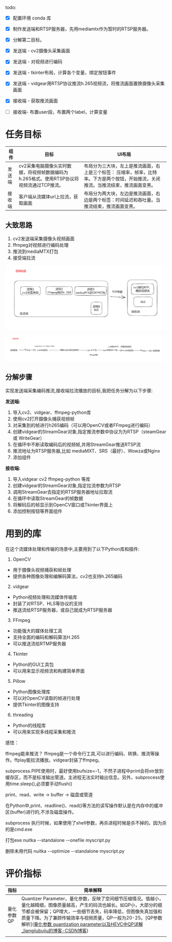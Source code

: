 

todo:

- [x] 配置环境 conda 库
- [x] 制作发送端和RTSP服务器，先用mediamtx作为暂时的RTSP服务器。
- [x] 分解第二目标。
- [x] 发送端 - cv2摄像头采集画面
- [x] 发送端 - 对视频进行编码
- [x] 发送端 - tkinter布局，计算各个变量，绑定按钮事件
- [x] 发送端 - vidgear用RTSP协议推流h.265视频流，将推流画面置换摄像头采集画面
- [x] 接收端 - 获取推流画面
- [ ] 接收端- 布置user段，布置两个label，计算变量



# 任务目标

| 组件   | 目标                                                         | UI布局                                                       |
| ------ | ------------------------------------------------------------ | ------------------------------------------------------------ |
| 发送端 | cv2采集电脑摄像头实时数据，将视频帧数据编码为h.265格式。使用RTSP协议将视频流通过TCP推流。 | 布局分为三大块，左上是推流画面，右上是三个标签： 压缩率，帧率，比特率。下方是两个按钮，开始推流，关闭推流。当推流结束，推流画面变黑。 |
| 接收端 | 客户端从流媒体url上拉流，获取画面                            | 布局分为两大块，左边是推流画面，右边是两个标签：时间延迟和吞吐量。当推流结束，推流画面变黑。 |



## 大致思路

1. cv2发送端采集摄像头视频画面
2. ffmpeg对视频进行编码处理
3. 推流到mediaMTX打包
4. 接受端拉流



![image-20230818112007241](https://github.com/FuturaTino/TyporaImages/raw/main//TyporaImages/image-20230818112007241.png)

![image-20230818112038978](https://github.com/FuturaTino/TyporaImages/raw/main//TyporaImages/image-20230818112038978.png)

## 分解步骤



实现发送端采集编码推流,接收端拉流播放的目标,我把任务分解为以下步骤:

**发送端:**

1. 导入cv2、vidgear、ffmpeg-python库
2. 使用cv2打开摄像头捕获视频帧
3. 对采集到的帧进行h265编码（可以用OpenCV或者FFmpeg进行编码）
4. 创建vidgear的StreamGear对象,指定推流参数中协议为为RTSP（steamGear或 WriteGear）
5. 在循环中不断读取编码后的视频帧,并用StreamGear推送RTSP流
6. 推流地址为RTSP服务器,比如 mediaMXT、SRS（最好）、Wowza或Nginx
7. 添加组件

**接收端:**

1. 导入vidgear cv2 ffmpeg-python 等库
2. 创建vidgear的StreamGear对象,指定拉流参数为RTSP
3. 调用StreamGear去指定的RTSP服务器地址拉取流
4. 在循环中读取StreamGear的帧数据
5. 将解码后的帧显示到OpenCV窗口或Tkinter界面上
6. 添加控制按钮等界面组件



# 用到的库

在这个流媒体处理和传输的场景中,主要用到了以下Python库和插件:

1. OpenCV

- 用于摄像头视频捕获和帧处理
- 提供各种图像处理和编解码算法，cv2也支持h.265编码

2. vidgear

- Python视频处理和流媒体传输库
- 封装了对RTSP、HLS等协议的支持
- 推送流给RTSP服务器，或自己就成为RTSP服务器

3. FFmpeg

- 功能强大的媒体处理工具
- 支持全面的编码和解码算法H.265
- 可以推送流给RTMP服务器

4. Tkinter

- Python的GUI工具包
- 可以用来显示视频流和构建简单界面

5. Pillow

- Python图像处理库
- 可以对OpenCV读取的帧进行处理
- 提供Tkinter的图像支持

6. threading

- Python的线程库
- 可以用来实现多线程采集和推流



感悟：

ffmpeg能来推流？ ffmpeg是一个命令行工具,可以进行编码、转换、推流等操作。ffplay能拉流播放。vidgear封装了ffmpeg。

subprocess.PIPE使用时，最好使用bufsize=-1，不然子进程中print会将str放到缓存区，而不是标准输出管道。主进程无法实时输出信息。另外，subprocess使用time.sleep(),必须要手动flush()

print、read、write  -> buffer -> 磁盘或管道

在Python中,print、readline()、read()等方法的读写操作默认是在内存中的缓冲区(buffer)进行的,不涉及磁盘操作。

subprocess 执行时候，如果使用了shell参数，再杀进程时候是杀不掉的。因为杀的是cmd.exe

打包exe nuitka --standalone --onefile myscript.py

删除未用代码 nuitka --optimize --standalone myscript.py

# 评价指标

| 指标        | 简单解释                                                     |
| ----------- | ------------------------------------------------------------ |
| 量化参数 QP | Quantizer Parameter，量化参数，反映了空间细节压缩情况。值越小，量化越精细，图像质量越高，产生的码流也越长。如QP小，大部分的细节都会被保留；QP增大，一些细节丢失，码率降低，但图像失真加强和质量下降。为了兼顾传输效率与视频质量，QP一般为20-25。[QP参数解析]([量化参数 quantization parameter以及HEVC中QP详解_liangjiubujiu的博客-CSDN博客](https://blog.csdn.net/liangjiubujiu/article/details/80569391)) |
|             |                                                              |



